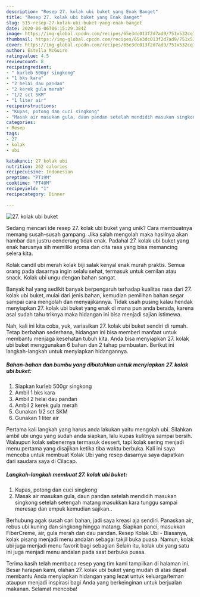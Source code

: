 ```yaml
---
description: "Resep 27. kolak ubi buket yang Enak Banget"
title: "Resep 27. kolak ubi buket yang Enak Banget"
slug: 515-resep-27-kolak-ubi-buket-yang-enak-banget
date: 2020-06-06T06:15:29.384Z
image: https://img-global.cpcdn.com/recipes/65e3dc013f2d7ad9/751x532cq70/27-kolak-ubi-buket-foto-resep-utama.jpg
thumbnail: https://img-global.cpcdn.com/recipes/65e3dc013f2d7ad9/751x532cq70/27-kolak-ubi-buket-foto-resep-utama.jpg
cover: https://img-global.cpcdn.com/recipes/65e3dc013f2d7ad9/751x532cq70/27-kolak-ubi-buket-foto-resep-utama.jpg
author: Estella McGuire
ratingvalue: 4.5
reviewcount: 8
recipeingredient:
- " kurleb 500gr singkong"
- "1 bks kara"
- "2 helai dau pandan"
- "2 kerek gula merah"
- "1/2 sct SKM"
- "1 liter air"
recipeinstructions:
- "Kupas, potong dan cuci singkong"
- "Masak air masukan gula, daun pandan setelah mendidih masukan singkong setelah setengah matang masukkan kara tunggu sampai meresap dan empuk kemudian sajikan.."
categories:
- Resep
tags:
- 27
- kolak
- ubi

katakunci: 27 kolak ubi 
nutrition: 262 calories
recipecuisine: Indonesian
preptime: "PT19M"
cooktime: "PT40M"
recipeyield: "1"
recipecategory: Dinner

---
```



![27. kolak ubi buket](https://img-global.cpcdn.com/recipes/65e3dc013f2d7ad9/751x532cq70/27-kolak-ubi-buket-foto-resep-utama.jpg)

Sedang mencari ide resep 27. kolak ubi buket yang unik? Cara membuatnya memang susah-susah gampang. Jika salah mengolah maka hasilnya akan hambar dan justru cenderung tidak enak. Padahal 27. kolak ubi buket yang enak harusnya sih memiliki aroma dan cita rasa yang bisa memancing selera kita.

Kolak candil ubi merah kolak biji salak kenyal enak murah praktis. Semua orang pada dasarnya ingin selalu sehat, termasuk untuk cemilan atau snack. Kolak ubi ungu dengan bahan sangat.

Banyak hal yang sedikit banyak berpengaruh terhadap kualitas rasa dari 27. kolak ubi buket, mulai dari jenis bahan, kemudian pemilihan bahan segar sampai cara mengolah dan menyajikannya. Tidak usah pusing kalau hendak menyiapkan 27. kolak ubi buket yang enak di mana pun anda berada, karena asal sudah tahu triknya maka hidangan ini bisa menjadi sajian istimewa.


Nah, kali ini kita coba, yuk, variasikan 27. kolak ubi buket sendiri di rumah. Tetap berbahan sederhana, hidangan ini bisa memberi manfaat untuk membantu menjaga kesehatan tubuh kita. Anda bisa menyiapkan 27. kolak ubi buket menggunakan 6 bahan dan 2 tahap pembuatan. Berikut ini langkah-langkah untuk menyiapkan hidangannya.

<!--inarticleads1-->

##### Bahan-bahan dan bumbu yang dibutuhkan untuk menyiapkan 27. kolak ubi buket:

1. Siapkan  kurleb 500gr singkong
1. Ambil 1 bks kara
1. Ambil 2 helai dau pandan
1. Ambil 2 kerek gula merah
1. Gunakan 1/2 sct SKM
1. Gunakan 1 liter air


Pertama kali langkah yang harus anda lakukan yaitu mengolah ubi. Silahkan ambil ubi ungu yang sudah anda siapkan, lalu kupas kulitnya sampai bersih. Walaupun kolak sebenernya termasuk dessert, tapi kolak sering menjadi menu pertama yang disajikan ketika tiba waktu berbuka. Kali ini saya mencoba untuk membuat Kolak Ubi yang resep dasarnya saya dapatkan dari saudara saya di Cilacap. 

<!--inarticleads2-->

##### Langkah-langkah membuat 27. kolak ubi buket:

1. Kupas, potong dan cuci singkong
1. Masak air masukan gula, daun pandan setelah mendidih masukan singkong setelah setengah matang masukkan kara tunggu sampai meresap dan empuk kemudian sajikan..


Berhubung agak susah cari bahan, jadi saya kreasi aja sendiri. Panaskan air, rebus ubi kuning dan singkong hingga matang. Siapkan panci, masukkan FiberCreme, air, gula merah dan dau pandan. Resep Kolak Ubi - Biasanya, kolak pisang menjadi menu andalan sebagai takjil buka puasa. Namun, kolak ubi juga menjadi menu favorit bagi sebagian Selain itu, kolak ubi yang satu ini juga menjadi menu andalan pada saat berbuka puasa. 

Terima kasih telah membaca resep yang tim kami tampilkan di halaman ini. Besar harapan kami, olahan 27. kolak ubi buket yang mudah di atas dapat membantu Anda menyiapkan hidangan yang lezat untuk keluarga/teman ataupun menjadi inspirasi bagi Anda yang berkeinginan untuk berjualan makanan. Selamat mencoba!
